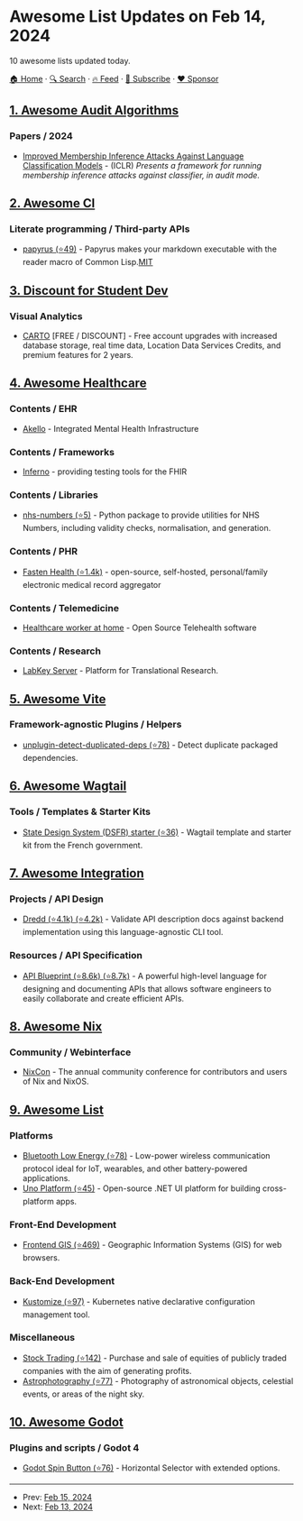 # Awesome List Updates on Feb 14, 2024

10 awesome lists updated today.

[🏠 Home](/README.md) · [🔍 Search](https://www.trackawesomelist.com/search/) · [🔥 Feed](https://www.trackawesomelist.com/rss.xml) · [📮 Subscribe](https://trackawesomelist.us17.list-manage.com/subscribe?u=d2f0117aa829c83a63ec63c2f&id=36a103854c) · [❤️  Sponsor](https://github.com/sponsors/theowenyoung)



## [1. Awesome Audit Algorithms](/content/erwanlemerrer/awesome-audit-algorithms/README.md)

### Papers / 2024

*   [Improved Membership Inference Attacks Against Language Classification Models](https://arxiv.org/pdf/2310.07219.pdf) - (ICLR) *Presents a framework for running membership inference attacks against classifier, in audit mode.*

## [2. Awesome Cl](/content/CodyReichert/awesome-cl/README.md)

### Literate programming / Third-party APIs

*   [papyrus (⭐49)](https://github.com/tani/papyrus) - Papyrus makes your markdown executable with the reader macro of Common Lisp.[MIT](https://opensource.org/licenses/MIT)

## [3. Discount for Student Dev](/content/AchoArnold/discount-for-student-dev/README.md)

### Visual Analytics

*   [CARTO](https://docs.carto.com/faqs/carto-for-education#how-can-i-get-a-student-account-in-carto) \[FREE / DISCOUNT] - Free account upgrades with increased database storage, real time data, Location Data Services Credits, and premium features for 2 years.

## [4. Awesome Healthcare](/content/kakoni/awesome-healthcare/README.md)

### Contents / EHR

*   [Akello](https://akello.io) - Integrated Mental Health Infrastructure

### Contents / Frameworks

*   [Inferno](https://inferno-framework.github.io) - providing testing tools for the FHIR

### Contents / Libraries

*   [nhs-numbers (⭐5)](https://github.com/uk-fci/nhs-number) - Python package to provide utilities for NHS Numbers, including validity checks, normalisation, and generation.

### Contents / PHR

*   [Fasten Health (⭐1.4k)](https://github.com/fastenhealth/fasten-onprem) - open-source, self-hosted, personal/family electronic medical record aggregator

### Contents / Telemedicine

*   [Healthcare worker at home](https://hcw-at-home.com) - ​ Open Source Telehealth software

### Contents / Research

*   [LabKey Server](https://www.labkey.com/products-services/labkey-server/) - Platform for Translational Research.

## [5. Awesome Vite](/content/vitejs/awesome-vite/README.md)

### Framework-agnostic Plugins / Helpers

*   [unplugin-detect-duplicated-deps (⭐78)](https://github.com/tjx666/unplugin-detect-duplicated-deps) - Detect duplicate packaged dependencies.

## [6. Awesome Wagtail](/content/springload/awesome-wagtail/README.md)

### Tools / Templates & Starter Kits

*   [State Design System (DSFR) starter (⭐36)](https://github.com/numerique-gouv/content-manager) - Wagtail template and starter kit from the French government.

## [7. Awesome Integration](/content/stn1slv/awesome-integration/README.md)

### Projects / API Design

*   [Dredd (⭐4.1k) (⭐4.2k)](https://github.com/apiaryio/dredd) - Validate API description docs against backend implementation using this language-agnostic CLI tool.

### Resources / API Specification

*   [API Blueprint (⭐8.6k) (⭐8.7k)](https://github.com/apiaryio/api-blueprint) - A powerful high-level language for designing and documenting APIs that allows software engineers to easily collaborate and create efficient APIs.

## [8. Awesome Nix](/content/nix-community/awesome-nix/README.md)

### Community / Webinterface

*   [NixCon](https://nixcon.org/) - The annual community conference for contributors and users of Nix and NixOS.

## [9. Awesome List](/content/sindresorhus/awesome/README.md)

### Platforms

*   [Bluetooth Low Energy (⭐78)](https://github.com/dotintent/awesome-ble#readme) - Low-power wireless communication protocol ideal for IoT, wearables, and other battery-powered applications.
*   [Uno Platform (⭐45)](https://github.com/MartinZikmund/awesome-uno-platform#readme) - Open-source .NET UI platform for building cross-platform apps.

### Front-End Development

*   [Frontend GIS (⭐469)](https://github.com/joewdavies/awesome-frontend-gis#readme) - Geographic Information Systems (GIS) for web browsers.

### Back-End Development

*   [Kustomize (⭐97)](https://github.com/DevOpsHiveHQ/awesome-kustomize#readme) - Kubernetes native declarative configuration management tool.

### Miscellaneous

*   [Stock Trading (⭐142)](https://github.com/shi-rudo/awesome-stock-trading#readme) - Purchase and sale of equities of publicly traded companies with the aim of generating profits.
*   [Astrophotography (⭐77)](https://github.com/lunohodov/awesome-astrophotography#readme) - Photography of astronomical objects, celestial events, or areas of the night sky.

## [10. Awesome Godot](/content/godotengine/awesome-godot/README.md)

### Plugins and scripts / Godot 4

*   [Godot Spin Button (⭐76)](https://github.com/yudinikita/godot-spin-button) - Horizontal Selector with extended options.

---

- Prev: [Feb 15, 2024](/content/2024/02/15/README.md)
- Next: [Feb 13, 2024](/content/2024/02/13/README.md)